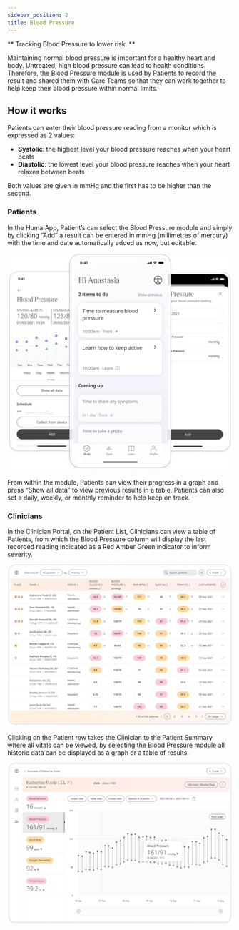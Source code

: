 ```yaml
---
sidebar_position: 2
title: Blood Pressure
---
```


** Tracking Blood Pressure to lower risk. **

Maintaining normal blood pressure is important for a healthy heart and body. Untreated, high blood pressure can lead to health conditions. Therefore, the Blood Pressure module is used by Patients to record the result and shared them with Care Teams so that they can work together to help keep their blood pressure within normal limits.


## How it works

Patients can enter their blood pressure reading from a monitor which is expressed as 2 values:
- **Systolic**: the highest level your blood pressure reaches when your heart beats
- **Diastolic**: the lowest level your blood pressure reaches when your heart relaxes between beats

Both values are given in mmHg and the first has to be higher than the second.

### Patients

In the Huma App, Patient’s can select the Blood Pressure module and simply by clicking “Add” a result can be entered in mmHg (millimetres of mercury) with the time and date automatically added as now, but editable. 

![Add a blood pressure result](./assets/blood-pressure.png)

From within the module, Patients can view their progress in a graph and press “Show all data” to view previous results in a table. Patients can also set a daily, weekly, or monthly reminder to help keep on track.

### Clinicians

In the Clinician Portal, on the Patient List, Clinicians can view a table of Patients, from which the Blood Pressure column will display the last recorded reading indicated as a Red Amber Green indicator to inform severity. 

![Viewing Blood Pressure from the Clinician Portal](./assets/cp-patient-list-blood-pressure.png)

Clicking on the Patient row takes the Clinician to the Patient Summary where all vitals can be viewed, by selecting the Blood Pressure module all historic data can be displayed as a graph or a table of results.

![Viewing Blood Pressure module from the Clinician Portal](./assets/cp-module-details-blood-pressure.png)
